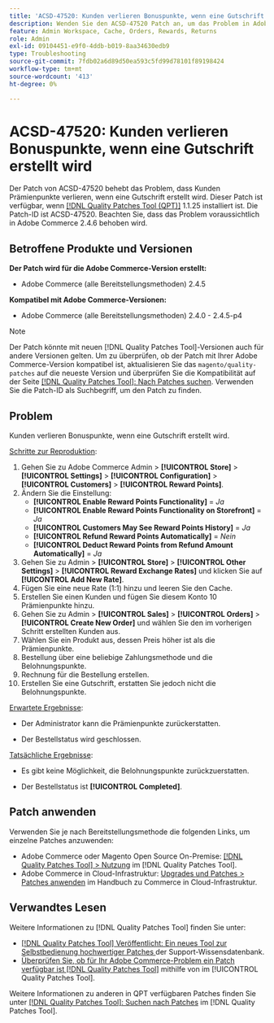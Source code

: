 ```yaml
---
title: 'ACSD-47520: Kunden verlieren Bonuspunkte, wenn eine Gutschrift erstellt wird'
description: Wenden Sie den ACSD-47520 Patch an, um das Problem in Adobe Commerce zu beheben, bei dem Kunden Prämienpunkte verlieren, wenn eine Gutschrift erstellt wird.
feature: Admin Workspace, Cache, Orders, Rewards, Returns
role: Admin
exl-id: 09104451-e9f0-4ddb-b019-8aa34630edb9
type: Troubleshooting
source-git-commit: 7fdb02a6d89d50ea593c5fd99d78101f89198424
workflow-type: tm+mt
source-wordcount: '413'
ht-degree: 0%

---
```


# ACSD-47520: Kunden verlieren Bonuspunkte, wenn eine Gutschrift erstellt wird

Der Patch von ACSD-47520 behebt das Problem, dass Kunden Prämienpunkte verlieren, wenn eine Gutschrift erstellt wird. Dieser Patch ist verfügbar, wenn [[!DNL Quality Patches Tool (QPT)]](https://experienceleague.adobe.com/de/docs/commerce-operations/tools/quality-patches-tool/quality-patches-tool-to-self-serve-quality-patches) 1.1.25 installiert ist. Die Patch-ID ist ACSD-47520. Beachten Sie, dass das Problem voraussichtlich in Adobe Commerce 2.4.6 behoben wird.

## Betroffene Produkte und Versionen

**Der Patch wird für die Adobe Commerce-Version erstellt:**
* Adobe Commerce (alle Bereitstellungsmethoden) 2.4.5

**Kompatibel mit Adobe Commerce-Versionen:**
* Adobe Commerce (alle Bereitstellungsmethoden) 2.4.0 - 2.4.5-p4

>[!NOTE]
>
>Der Patch könnte mit neuen [!DNL Quality Patches Tool]-Versionen auch für andere Versionen gelten. Um zu überprüfen, ob der Patch mit Ihrer Adobe Commerce-Version kompatibel ist, aktualisieren Sie das `magento/quality-patches` auf die neueste Version und überprüfen Sie die Kompatibilität auf der Seite [[!DNL Quality Patches Tool]: Nach Patches suchen](https://experienceleague.adobe.com/tools/commerce-quality-patches/index.html?lang=de). Verwenden Sie die Patch-ID als Suchbegriff, um den Patch zu finden.

## Problem

Kunden verlieren Bonuspunkte, wenn eine Gutschrift erstellt wird.

<u>Schritte zur Reproduktion</u>:

1. Gehen Sie zu Adobe Commerce Admin > **[!UICONTROL Store]** > **[!UICONTROL Settings]** > **[!UICONTROL Configuration]** > **[!UICONTROL Customers]** > **[!UICONTROL Reward Points]**.
1. Ändern Sie die Einstellung:
   * **[!UICONTROL Enable Reward Points Functionality]** = _Ja_
   * **[!UICONTROL Enable Reward Points Functionality on Storefront]** = _Ja_
   * **[!UICONTROL Customers May See Reward Points History]** = _Ja_
   * **[!UICONTROL Refund Reward Points Automatically]** = _Nein_
   * **[!UICONTROL Deduct Reward Points from Refund Amount Automatically]** = _Ja_
1. Gehen Sie zu Admin > **[!UICONTROL Store]** > **[!UICONTROL Other Settings]** > **[!UICONTROL Reward Exchange Rates]** und klicken Sie auf **[!UICONTROL Add New Rate]**.
1. Fügen Sie eine neue Rate (1:1) hinzu und leeren Sie den Cache.
1. Erstellen Sie einen Kunden und fügen Sie diesem Konto 10 Prämienpunkte hinzu.
1. Gehen Sie zu Admin > **[!UICONTROL Sales]** > **[!UICONTROL Orders]** > **[!UICONTROL Create New Order]** und wählen Sie den im vorherigen Schritt erstellten Kunden aus.
1. Wählen Sie ein Produkt aus, dessen Preis höher ist als die Prämienpunkte.
1. Bestellung über eine beliebige Zahlungsmethode und die Belohnungspunkte.
1. Rechnung für die Bestellung erstellen.
1. Erstellen Sie eine Gutschrift, erstatten Sie jedoch nicht die Belohnungspunkte.

<u>Erwartete Ergebnisse</u>:

* Der Administrator kann die Prämienpunkte zurückerstatten.

* Der Bestellstatus wird geschlossen.

<u>Tatsächliche Ergebnisse</u>:

* Es gibt keine Möglichkeit, die Belohnungspunkte zurückzuerstatten.

* Der Bestellstatus ist **[!UICONTROL Completed]**.

## Patch anwenden

Verwenden Sie je nach Bereitstellungsmethode die folgenden Links, um einzelne Patches anzuwenden:

* Adobe Commerce oder Magento Open Source On-Premise: [[!DNL Quality Patches Tool] > Nutzung](/help/tools/quality-patches-tool/usage.md) im [!DNL Quality Patches Tool].
* Adobe Commerce in Cloud-Infrastruktur: [Upgrades und Patches > Patches anwenden](https://experienceleague.adobe.com/docs/commerce-cloud-service/user-guide/develop/upgrade/apply-patches.html?lang=de) im Handbuch zu Commerce in Cloud-Infrastruktur.

## Verwandtes Lesen

Weitere Informationen zu [!DNL Quality Patches Tool] finden Sie unter:

* [[!DNL Quality Patches Tool] Veröffentlicht: Ein neues Tool zur Selbstbedienung hochwertiger Patches ](https://experienceleague.adobe.com/de/docs/commerce-operations/tools/quality-patches-tool/quality-patches-tool-to-self-serve-quality-patches) der Support-Wissensdatenbank.
* [Überprüfen Sie, ob für Ihr Adobe Commerce-Problem ein Patch verfügbar ist [!DNL Quality Patches Tool]](/help/tools/quality-patches-tool/patches-available-in-qpt/check-patch-for-magento-issue-with-magento-quality-patches.md) mithilfe von im [!UICONTROL Quality Patches Tool].


Weitere Informationen zu anderen in QPT verfügbaren Patches finden Sie unter [[!DNL Quality Patches Tool]: Suchen nach Patches](https://experienceleague.adobe.com/tools/commerce-quality-patches/index.html?lang=de) im [!DNL Quality Patches Tool].
